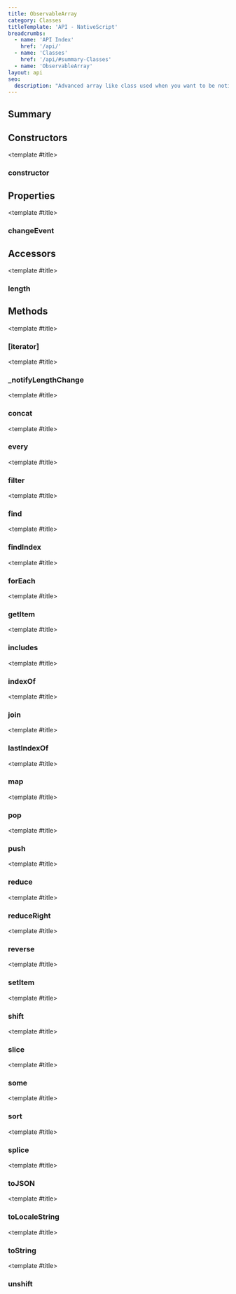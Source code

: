 ```yaml
---
title: ObservableArray
category: Classes
titleTemplate: 'API - NativeScript'
breadcrumbs: 
  - name: 'API Index'
    href: '/api/'
  - name: 'Classes'
    href: '/api/#summary-Classes'
  - name: 'ObservableArray'
layout: api
seo:
  description: "Advanced array like class used when you want to be notified when a change occurs."
---
```


<!-- This page is auto generated, do not edit manually. -->
<!-- Run "yarn generate:api-docs" to regenerate -->

<script setup lang="ts">
  import { provide } from "vue";
  import API_DATA from "./ObservableArray.data.json";
  
  provide('API_DATA', API_DATA);
</script>

<APIRefHierarchy v-once />

<APIRefComment commentBase64="eyJibG9ja1RhZ3MiOltdLCJtb2RpZmllclRhZ3MiOnt9LCJzdW1tYXJ5IjpbeyJraW5kIjoidGV4dCIsInRleHQiOiJBZHZhbmNlZCBhcnJheSBsaWtlIGNsYXNzIHVzZWQgd2hlbiB5b3Ugd2FudCB0byBiZSBub3RpZmllZCB3aGVuIGEgY2hhbmdlIG9jY3Vycy4ifV19" v-once />

## <Heading ignore>Summary</Heading>

<APIRefSummary v-once />

## Constructors

<div class="">

<APIRef for="1163" v-once>

<template #title>

### constructor

</template>

</APIRef>

</div>

## Properties

<div class="isStatic">

<APIRef for="1121" v-once>

<template #title>

### changeEvent

</template>

</APIRef>

</div>

## Accessors

<div class="">

<APIRef for="1183" v-once>

<template #title>

### length

</template>

</APIRef>

</div>

## Methods

<div class="">

<APIRef for="1340" v-once>

<template #title>

### [iterator]

</template>

</APIRef>

</div>

<div class="">

<APIRef for="1204" v-once>

<template #title>

### _notifyLengthChange

</template>

</APIRef>

</div>

<div class="">

<APIRef for="1193" v-once>

<template #title>

### concat

</template>

</APIRef>

</div>

<div class="">

<APIRef for="1259" v-once>

<template #title>

### every

</template>

</APIRef>

</div>

<div class="">

<APIRef for="1296" v-once>

<template #title>

### filter

</template>

</APIRef>

</div>

<div class="">

<APIRef for="1229" v-once>

<template #title>

### find

</template>

</APIRef>

</div>

<div class="">

<APIRef for="1238" v-once>

<template #title>

### findIndex

</template>

</APIRef>

</div>

<div class="">

<APIRef for="1277" v-once>

<template #title>

### forEach

</template>

</APIRef>

</div>

<div class="">

<APIRef for="1176" v-once>

<template #title>

### getItem

</template>

</APIRef>

</div>

<div class="">

<APIRef for="1247" v-once>

<template #title>

### includes

</template>

</APIRef>

</div>

<div class="">

<APIRef for="1251" v-once>

<template #title>

### indexOf

</template>

</APIRef>

</div>

<div class="">

<APIRef for="1196" v-once>

<template #title>

### join

</template>

</APIRef>

</div>

<div class="">

<APIRef for="1255" v-once>

<template #title>

### lastIndexOf

</template>

</APIRef>

</div>

<div class="">

<APIRef for="1286" v-once>

<template #title>

### map

</template>

</APIRef>

</div>

<div class="">

<APIRef for="1199" v-once>

<template #title>

### pop

</template>

</APIRef>

</div>

<div class="">

<APIRef for="1201" v-once>

<template #title>

### push

</template>

</APIRef>

</div>

<div class="">

<APIRef for="1305" v-once>

<template #title>

### reduce

</template>

</APIRef>

</div>

<div class="">

<APIRef for="1315" v-once>

<template #title>

### reduceRight

</template>

</APIRef>

</div>

<div class="">

<APIRef for="1206" v-once>

<template #title>

### reverse

</template>

</APIRef>

</div>

<div class="">

<APIRef for="1179" v-once>

<template #title>

### setItem

</template>

</APIRef>

</div>

<div class="">

<APIRef for="1208" v-once>

<template #title>

### shift

</template>

</APIRef>

</div>

<div class="">

<APIRef for="1210" v-once>

<template #title>

### slice

</template>

</APIRef>

</div>

<div class="">

<APIRef for="1268" v-once>

<template #title>

### some

</template>

</APIRef>

</div>

<div class="">

<APIRef for="1214" v-once>

<template #title>

### sort

</template>

</APIRef>

</div>

<div class="">

<APIRef for="1221" v-once>

<template #title>

### splice

</template>

</APIRef>

</div>

<div class="">

<APIRef for="1187" v-once>

<template #title>

### toJSON

</template>

</APIRef>

</div>

<div class="">

<APIRef for="1191" v-once>

<template #title>

### toLocaleString

</template>

</APIRef>

</div>

<div class="">

<APIRef for="1189" v-once>

<template #title>

### toString

</template>

</APIRef>

</div>

<div class="">

<APIRef for="1226" v-once>

<template #title>

### unshift

</template>

</APIRef>

</div>

